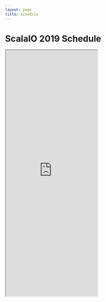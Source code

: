 ```yaml
---
layout: page
title: Schedule
---
```


# ScalaIO 2019 Schedule

<iframe height="800px" src="https://docs.google.com/spreadsheets/d/e/2PACX-1vTFfAWl_aIb8FNkW1a7Bz07jH6Y4L8i-8Dt4Eky103oMJsPnXOy6XrfRZXcKWKDMEj0sy82AgBT6ANi/pubhtml?widget=true&amp;headers=false"></iframe>
